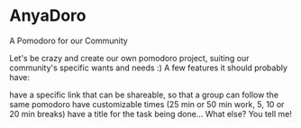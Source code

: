 # AnyaDoro
A Pomodoro for our Community

Let's be crazy and create our own pomodoro project, suiting our community's specific wants and needs :) A few features it should probably have:

have a specific link that can be shareable, so that a group can follow the same pomodoro
have customizable times (25 min or 50 min work, 5, 10 or 20 min breaks)
have a title for the task being done... What else? You tell me!
